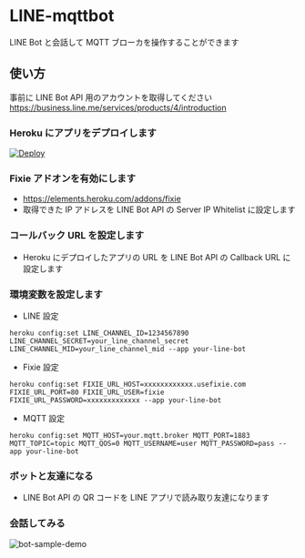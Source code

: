 # LINE-mqttbot
LINE Bot と会話して MQTT ブローカを操作することができます

## 使い方
事前に LINE Bot API 用のアカウントを取得してください  
https://business.line.me/services/products/4/introduction

### Heroku にアプリをデプロイします
[![Deploy](https://www.herokucdn.com/deploy/button.png)](https://heroku.com/deploy?template=https://github.com/kakakikikeke/LINE-mqttbot.git)

### Fixie アドオンを有効にします
* https://elements.heroku.com/addons/fixie
* 取得できた IP アドレスを LINE Bot API の Server IP Whitelist に設定します

### コールバック URL を設定します
* Heroku にデプロイしたアプリの URL を LINE Bot API の Callback URL に設定します

### 環境変数を設定します
* LINE 設定

```
heroku config:set LINE_CHANNEL_ID=1234567890 LINE_CHANNEL_SECRET=your_line_channel_secret LINE_CHANNEL_MID=your_line_channel_mid --app your-line-bot
```

* Fixie 設定

```
heroku config:set FIXIE_URL_HOST=xxxxxxxxxxxx.usefixie.com FIXIE_URL_PORT=80 FIXIE_URL_USER=fixie FIXIE_URL_PASSWORD=xxxxxxxxxxxxx --app your-line-bot
```

* MQTT 設定

```
heroku config:set MQTT_HOST=your.mqtt.broker MQTT_PORT=1883 MQTT_TOPIC=topic MQTT_QOS=0 MQTT_USERNAME=user MQTT_PASSWORD=pass --app your-line-bot
```

### ボットと友達になる
* LINE Bot API の QR コードを LINE アプリで読み取り友達になります

### 会話してみる
![bot-sample-demo](https://lh3.googleusercontent.com/-eALbZHnc5R0/V4e1yf_4ApI/AAAAAAAAJCQ/XN8MBOz7GqsE4BKtBrm6O9qorPlikc01QCKgB/s0/bot_sample.png)
